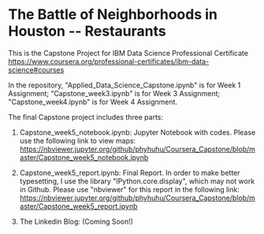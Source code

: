 # The Battle of Neighborhoods in Houston -- Restaurants

This is the Capstone Project for IBM Data Science Professional Certificate
https://www.coursera.org/professional-certificates/ibm-data-science#courses

In the repository, "Applied_Data_Science_Capstone.ipynb" is for Week 1 Assignment; "Capstone_week3.ipynb" is for Week 3 Assignment; "Capstone_week4.ipynb" is for Week 4 Assignment.

The final Capstone project includes three parts:
1. Capstone_week5_notebook.ipynb: Jupyter Notebook with codes.
Please use the following link to view maps:
https://nbviewer.jupyter.org/github/phyhuhu/Coursera_Capstone/blob/master/Capstone_week5_notebook.ipynb

2. Capstone_week5_report.ipynb: Final Report.
In order to make better typesetting, I use the library "IPython.core.display", which may not work in Github. Please use "nbviewer" for this report in the following link:
https://nbviewer.jupyter.org/github/phyhuhu/Coursera_Capstone/blob/master/Capstone_week5_report.ipynb

3. The Linkedin Blog: (Coming Soon!)
